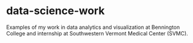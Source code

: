 # data-science-work

Examples of my work in data analytics and visualization at Bennington College and internship at Southwestern Vermont Medical Center (SVMC).
